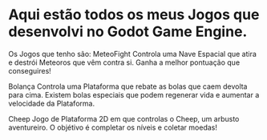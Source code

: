# Aqui estão todos os meus Jogos que desenvolvi no Godot Game Engine.

Os Jogos que tenho são:
  MeteoFight
  Controla uma Nave Espacial que atira e destrói Meteoros que vêm contra si. Ganha a melhor pontuação que conseguires!

  Bolança
  Controla uma Plataforma que rebate as bolas que caem devolta para cima. Existem bolas especiais que podem regenerar vida e aumentar a velocidade da Plataforma.

  Cheep
  Jogo de Plataforma 2D em que controlas o Cheep, um arbusto aventureiro. O objétivo é completar os níveis e coletar moedas!
